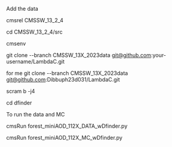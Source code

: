 Add the data

cmsrel CMSSW_13_2_4

cd CMSSW_13_2_4/src

cmsenv

git clone --branch CMSSW_13X_2023data git@github.com:your-username/LambdaC.git

for me git clone --branch CMSSW_13X_2023data git@github.com:Dibbuph23d031/LambdaC.git

scram b -j4

cd dfinder

To run the data and MC

cmsRun forest_miniAOD_112X_DATA_wDfinder.py 

cmsRun forest_miniAOD_112X_MC_wDfinder.py 

